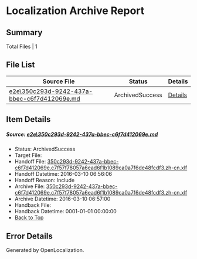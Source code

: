 # <a name='report-top'></a> Localization Archive Report

## Summary
 Total Files | 1

## File List
 Source File | Status | Details 
 ----------- | ------ | ------- 
 [e2e\350c293d-9242-437a-bbec-c6f7d412069e.md](https://github.com/OpenLocalizationTest/oltest/blob/38cb69c0f08047556577f9904e20e0072b414b32/e2e/350c293d-9242-437a-bbec-c6f7d412069e.md) | ArchivedSuccess | [Details](#db70abf4df5b068c9d3785ab6d6d26d8919cfbfc1)

## Item Details
##### <a name='db70abf4df5b068c9d3785ab6d6d26d8919cfbfc1'></a> Source: [e2e\350c293d-9242-437a-bbec-c6f7d412069e.md](https://github.com/OpenLocalizationTest/oltest/blob/38cb69c0f08047556577f9904e20e0072b414b32/e2e/350c293d-9242-437a-bbec-c6f7d412069e.md)
* Status: ArchivedSuccess
* Target File: 
* Handoff File: [350c293d-9242-437a-bbec-c6f7d412069e.c7f57f78057a6ead6f1b1089ca0a7f6de48fcdf3.zh-cn.xlf](https://github.com/OpenLocalizationTestOrg/olhandoff/blob/4b4297226cae13cea2a4310ed51e9f02229a4d49/ol-handoff/OpenLocalizationTestOrg/oltest.zh-cn/xinjiang/ht/350c293d-9242-437a-bbec-c6f7d412069e.c7f57f78057a6ead6f1b1089ca0a7f6de48fcdf3.zh-cn.xlf)
* Handoff Datetime: 2016-03-10 06:56:06
* Handoff Reason: Include
* Archive File: [350c293d-9242-437a-bbec-c6f7d412069e.c7f57f78057a6ead6f1b1089ca0a7f6de48fcdf3.zh-cn.xlf](https://github.com/OpenLocalizationTestOrg/olhandoff/blob/264b1774fc30ad30a14412bbc97a4b51ca87be81/ol-handoff/OpenLocalizationTestOrg/oltest.zh-cn/xinjiang/ht/archive/350c293d-9242-437a-bbec-c6f7d412069e.c7f57f78057a6ead6f1b1089ca0a7f6de48fcdf3.zh-cn.xlf)
* Archive Datetime: 2016-03-10 06:57:00
* Handback File: 
* Handback Datetime: 0001-01-01 00:00:00
* [Back to Top](#report-top)


## Error Details

Generated by OpenLocalization.
